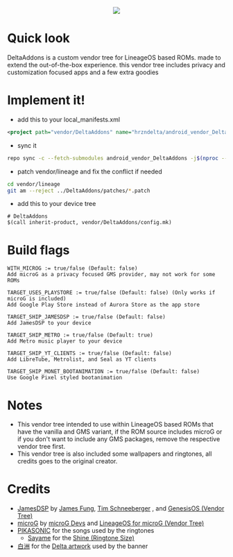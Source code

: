 <p align="center">
<img src="https://github.com/hrzndelta/android_vendor_DeltaAddons/blob/main/Banner.png">
</p>

# Quick look
DeltaAddons is a custom vendor tree for LineageOS based ROMs. made to extend the out-of-the-box experience. this vendor tree includes privacy and customization focused apps and a few extra goodies

# Implement it!
- add this to your local_manifests.xml
```xml
<project path="vendor/DeltaAddons" name="hrzndelta/android_vendor_DeltaAddons" remote="github" revision="refs/heads/main"/>
```
- sync it
```bash
repo sync -c --fetch-submodules android_vendor_DeltaAddons -j$(nproc --all)
```
- patch vendor/lineage and fix the conflict if needed
```bash
cd vendor/lineage
git am --reject ../DeltaAddons/patches/*.patch
```
- add this to your device tree
```make
# DeltaAddons
$(call inherit-product, vendor/DeltaAddons/config.mk)
```

# Build flags
```make
WITH_MICROG := true/false (Default: false)
Add microG as a privacy focused GMS provider, may not work for some ROMs

TARGET_USES_PLAYSTORE := true/false (Default: false) (Only works if microG is included)
Add Google Play Store instead of Aurora Store as the app store

TARGET_SHIP_JAMESDSP := true/false (Default: false)
Add JamesDSP to your device

TARGET_SHIP_METRO := true/false (Default: true)
Add Metro music player to your device

TARGET_SHIP_YT_CLIENTS := true/false (Default: false)
Add LibreTube, Metrolist, and Seal as YT clients

TARGET_SHIP_MONET_BOOTANIMATION := true/false (Default: false)
Use Google Pixel styled bootanimation
```

# Notes
- This vendor tree intended to use within LineageOS based ROMs that have the vanilla and GMS variant, if the 
ROM source includes microG or if you don't want to include any GMS packages, remove the respective vendor tree first.  
- This vendor tree is also included some wallpapers and ringtones, all credits goes to the original creator.

# Credits
- [JamesDSP](https://github.com/Genesis-Devices/vendor_JamesDSP) by [James Fung](https://github.com/james34602), [Tim Schneeberger](https://github.com/timschneeb) , and [GenesisOS (Vendor Tree)](https://github.com/Genesis-Devices)
- [microG](https://github.com/microg/GmsCore/wiki) by [microG Devs](https://github.com/microg/GmsCore/wiki) and [LineageOS for microG (Vendor Tree)](https://github.com/lineageos4microg/)
- [PIKASONIC](https://www.youtube.com/@PIKASONIC) for the songs used by the ringtones
    - [Sayame](https://osu.ppy.sh/users/30409296) for the [Shine (Ringtone Size)](https://osu.ppy.sh/beatmapsets/2197150#osu/4649427)
- [白洲](https://www.pixiv.net/en/users/49351285) for the [Delta artwork](https://www.pixiv.net/en/artworks/92730373) used by the banner
